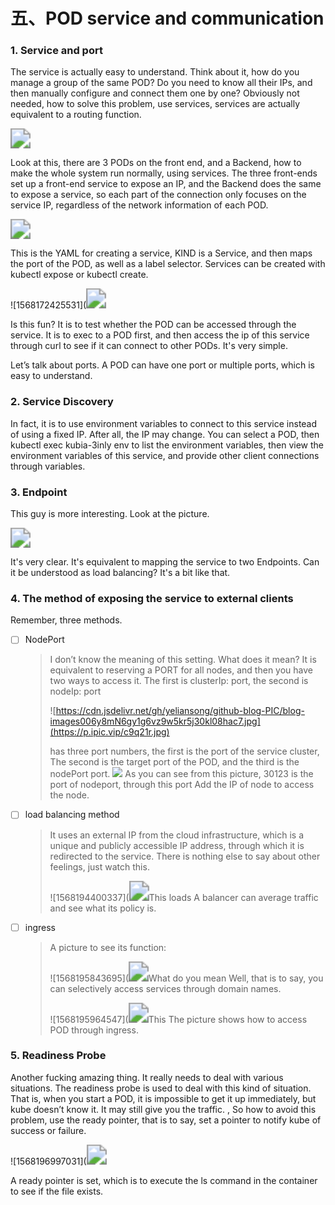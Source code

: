 # 五、POD service and communication


### 1. Service and port

The service is actually easy to understand. Think about it, how do you manage a group of the same POD? Do you need to know all their IPs, and then manually configure and connect them one by one? Obviously not needed, how to solve this problem, use services, services are actually equivalent to a routing function.

<img src="https://cdn.jsdelivr.net/gh/yeliansong/github-blog-PIC/blog-images006y8mN6gy1g6vz9tf8wej30mf0dnq60.jpg" style="zoom:200%;" />

Look at this, there are 3 PODs on the front end, and a Backend, how to make the whole system run normally, using services. The three front-ends set up a front-end service to expose an IP, and the Backend does the same to expose a service, so each part of the connection only focuses on the service IP, regardless of the network information of each POD.

<img src="https://cdn.jsdelivr.net/gh/yeliansong/github-blog-PIC/blog-images006y8mN6gy1g6vz9trl8vj30i707bjsq.jpg" style="zoom:200%;" />

This is the YAML for creating a service, KIND is a Service, and then maps the port of the POD, as well as a label selector. Services can be created with kubectl expose or kubectl create.

![1568172425531](<img src="https://cdn.jsdelivr.net/gh/yeliansong/github-blog-PIC/blog-images006y8mN6gy1g6vz9ubj81j30px0dwn2q.jpg" style="zoom:200%;" />

Is this fun? It is to test whether the POD can be accessed through the service. It is to exec to a POD first, and then access the ip of this service through curl to see if it can connect to other PODs. It's very simple.

Let’s talk about ports. A POD can have one port or multiple ports, which is easy to understand.



### 2. Service Discovery

In fact, it is to use environment variables to connect to this service instead of using a fixed IP. After all, the IP may change. You can select a POD, then kubectl exec kubia-3inly env to list the environment variables, then view the environment variables of this service, and provide other client connections through variables.



### 3. Endpoint

This guy is more interesting. Look at the picture.

<img src="https://cdn.jsdelivr.net/gh/yeliansong/github-blog-PIC/blog-images006y8mN6gy1g6vz9v2ldhj30sm0c67e1.jpg" style="zoom:200%;" />

It's very clear. It's equivalent to mapping the service to two Endpoints. Can it be understood as load balancing? It's a bit like that.



### 4. The method of exposing the service to external clients

Remember, three methods.

- [ ] NodePort

   > I don’t know the meaning of this setting. What does it mean? It is equivalent to reserving a PORT for all nodes, and then you have two ways to access it. The first is clusterIp: port, the second is nodeIp: port
   >
   > ![https://cdn.jsdelivr.net/gh/yeliansong/github-blog-PIC/blog-images006y8mN6gy1g6vz9w5kr5j30kl08hac7.jpg](https://p.ipic.vip/c9q21r.jpg)
   >
   >  has three port numbers, the first is the port of the service cluster, The second is the target port of the POD, and the third is the nodePort port. ![](https://cdn.jsdelivr.net/gh/yeliansong/github-blog-PIC/blog-images006y8mN6gy1g6vz9x1ii4j30pg0j845q.jpg) As you can see from this picture, 30123 is the port of nodeport, through this port Add the IP of node to access the node.

- [ ] load balancing method

   > It uses an external IP from the cloud infrastructure, which is a unique and publicly accessible IP address, through which it is redirected to the service. There is nothing else to say about other feelings, just watch this.
   >
   > ![1568194400337](<img src="https://cdn.jsdelivr.net/gh/yeliansong/github-blog-PIC/blog-images006y8mN6gy1g6vz9y0p7gj30ew06vmyh.jpg" style="zoom:200%;" />This loads A balancer can average traffic and see what its policy is.

- [ ] ingress

   > A picture to see its function:
   >
   > ![1568195843695](<img src="https://cdn.jsdelivr.net/gh/yeliansong/github-blog-PIC/blog-images006y8mN6gy1g6vz9yhuk1j30p808oadh.jpg" style="zoom:200%;" />What do you mean Well, that is to say, you can selectively access services through domain names.
   >
   > ![1568195964547](<img src="https://cdn.jsdelivr.net/gh/yeliansong/github-blog-PIC/blog-images006y8mN6gy1g6vz9yz6fkj30nb0aswji.jpg" style="zoom:200%;" />This The picture shows how to access POD through ingress.

  

### 5. Readiness Probe

Another fucking amazing thing. It really needs to deal with various situations. The readiness probe is used to deal with this kind of situation. That is, when you start a POD, it is impossible to get it up immediately, but kube doesn’t know it. It may still give you the traffic. , So how to avoid this problem, use the ready pointer, that is to say, set a pointer to notify kube of success or failure.

![1568196997031](<img src="https://cdn.jsdelivr.net/gh/yeliansong/github-blog-PIC/blog-images006y8mN6gy1g6vzg9qd9bj30hz0baabc.jpg" style="zoom:200%;" />

A ready pointer is set, which is to execute the ls command in the container to see if the file exists.
